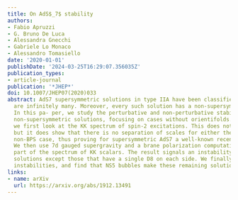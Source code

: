 ```yaml
---
title: On AdS$_7$ stability
authors:
- Fabio Apruzzi
- G. Bruno De Luca
- Alessandra Gnecchi
- Gabriele Lo Monaco
- Alessandro Tomasiello
date: '2020-01-01'
publishDate: '2024-03-25T16:29:07.356035Z'
publication_types:
- article-journal
publication: '*JHEP*'
doi: 10.1007/JHEP07(2020)033
abstract: AdS7 supersymmetric solutions in type IIA have been classified, and they
  are infinitely many. Moreover, every such solution has a non-supersymmetric sister.
  In this pa- per, we study the perturbative and non-perturbative stability of these
  non-supersymmetric solutions, focusing on cases without orientifolds. Perturbatively,
  we first look at the KK spectrum of spin-2 excitations. This does not exhibit instabilities,
  but it does show that there is no separation of scales for either the BPS and the
  non-BPS case, thus proving for supersymmetric AdS7 a well-known recent conjecture.
  We then use 7d gauged supergravity and a brane polarization computation to access
  part of the spectrum of KK scalars. The result signals an instability for all non-supersymmetric
  solutions except those that have a single D8 on each side. We finally look at non-perturbative
  instabilities, and find that NS5 bubbles make these remaining solutions decay.
links:
- name: arXiv
  url: https://arxiv.org/abs/1912.13491
---
```

